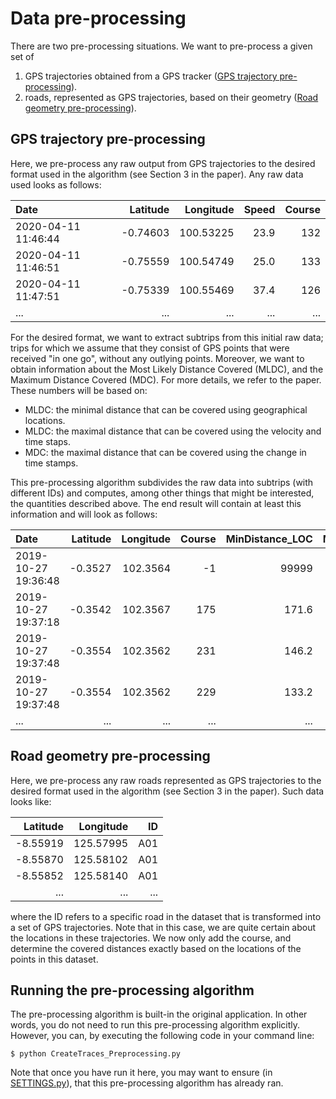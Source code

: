 # Data pre-processing
There are two pre-processing situations. We want to pre-process a given set of 
1. GPS trajectories obtained from a GPS tracker ([GPS trajectory pre-processing](#GPStraj)).
2. roads, represented as GPS trajectories, based on their geometry ([Road geometry pre-processing](#Merging)).

<a name="GPStraj"></a>
## GPS trajectory pre-processing
Here, we pre-process any raw output from GPS trajectories to the desired format used in the algorithm (see Section 3 in the paper). Any raw data used looks as follows:

| Date                |Latitude|Longitude|Speed  |Course |
| :------------------ |-------:|--------:|------:|------:|
| 2020-04-11 11:46:44 |-0.74603|100.53225 | 23.9 | 132  | 
| 2020-04-11 11:46:51 |-0.75559|100.54749 | 25.0 | 133 |
| 2020-04-11 11:47:51 |-0.75339|100.55469 | 37.4 | 126 |
| ... | ... | ... | ... | ... |

For the desired format, we want to extract subtrips from this initial raw data; trips for which we assume that they consist of GPS points that were received "in one go", without any outlying points. Moreover, we want to obtain information about the Most Likely Distance Covered (MLDC), and the Maximum Distance Covered (MDC). For more details, we refer to the paper. These numbers will be based on:

* MLDC: the minimal distance that can be covered using geographical locations.
* MLDC: the maximal distance that can be covered using the velocity and time staps. 
* MDC: the maximal distance that can be covered using the change in time stamps.

This pre-processing algorithm subdivides the raw data into subtrips (with different IDs) and computes, among other things that might be interested, the quantities described above. The end result will contain at least this information and will look as follows:

| Date                |Latitude|Longitude|Course |MinDistance_LOC | MaxDistance_VELTIME | MaxDistance_TIME | ID |
| :------------------ |-------:|--------:|------:|----:|----:|----:|----:|
|2019-10-27 19:36:48|-0.3527|102.3564|-1|99999|99999|99999|1
|2019-10-27 19:37:18|-0.3542|102.3567|175|171.6|197.5|666.7|1
|2019-10-27 19:37:48|-0.3554|102.3562|231|146.2|197.5|666.7|1
|2019-10-27 19:37:48|-0.3554|102.3562|229|133.2|162.4|644.4|1
| ... | ... | ... | ... | ... | ... |


<a name="Merging"></a>
## Road geometry pre-processing
Here, we pre-process any raw roads represented as GPS trajectories to the desired format used in the algorithm (see Section 3 in the paper). Such data looks like:

| Latitude|Longitude| ID  |
| ------:|--------:|------:|
| -8.55919|125.57995 | A01 | 
| -8.55870|125.58102 | A01 |
| -8.55852|125.58140 | A01 |
| ... | ... | ... | 

where the ID refers to a specific road in the dataset that is transformed into a set of GPS trajectories. Note that in this case, we are quite certain about the locations in these trajectories. We now only add the course, and determine the covered distances exactly based on the locations of the points in this dataset.  

## Running the pre-processing algorithm
The pre-processing algorithm is built-in the original application. In other words, you do not need to run this pre-processing algorithm explicitly. However, you can, by executing the following code in your command line: 

```
$ python CreateTraces_Preprocessing.py
```
Note that once you have run it here, you may want to ensure (in [SETTINGS.py](https://github.com/valentijnstienen/PEMPEM-paper/blob/main/SETTINGS.py)), that this pre-processing algorithm has already ran. 
